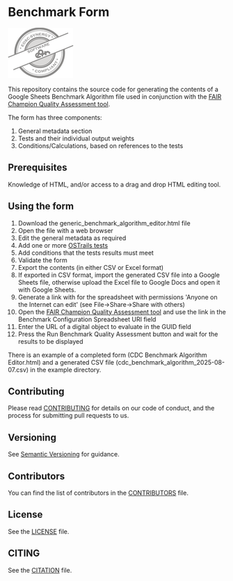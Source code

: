 # Benchmark Form

[![SQAaaS badge](https://github.com/EOSC-synergy/SQAaaS/raw/master/badges/badges_150x116/badge_software_silver.png)](https://api.eu.badgr.io/public/assertions/CxgEgRBRSsCVraA8pVruEw "SQAaaS silver badge achieved")

This repository contains the source code for generating the contents of a Google Sheets Benchmark Algorithm file
used in conjunction with the [FAIR Champion Quality Assessment tool](https://tools.ostrails.eu/champion/assess/algorithm).

The form has three components:

1. General metadata section
2. Tests and their individual output weights
3. Conditions/Calculations, based on references to the tests

## Prerequisites

Knowledge of HTML, and/or access to a drag and drop HTML editing tool.

## Using the form

1. Download the generic_benchmark_algorithm_editor.html file
2. Open the file with a web browser
3. Edit the general metadata as required
4. Add one or more [OSTrails tests](https://tests.ostrails.eu/tests/)
5. Add conditions that the tests results must meet
6. Validate the form
7. Export the contents (in either CSV or Excel format)
8. If exported in CSV format, import the generated CSV file into a Google Sheets file,
otherwise upload the Excel file to Google Docs and open it with Google Sheets.
9. Generate a link with for the spreadsheet with permissions 'Anyone on the Internet can edit' (see File->Share->Share with others)
10. Open the [FAIR Champion Quality Assessment tool](https://tools.ostrails.eu/champion/assess/algorithm) and use the link
in the Benchmark Configuration Spreadsheet URI field
11. Enter the URL of a digital object to evaluate in the GUID field
12. Press the Run Benchmark Quality Assessment button and wait for the results to be displayed

There is an example of a completed form (CDC Benchmark Algorithm Editor.html)
and a generated CSV file (cdc_benchmark_algorithm_2025-08-07.csv) in the example directory.

## Contributing

Please read [CONTRIBUTING](CONTRIBUTING.md) for details on our code of conduct, and the process for submitting pull requests to us.

## Versioning

See [Semantic Versioning](https://semver.org/) for guidance.

## Contributors

You can find the list of contributors in the [CONTRIBUTORS](CONTRIBUTORS.md) file.

## License

See the [LICENSE](LICENSE.txt) file.

## CITING

See the [CITATION](CITATION.cff) file.
